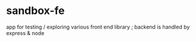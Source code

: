 # sandbox-fe
app for testing / exploring various front end library ; backend is handled by express &amp; node
